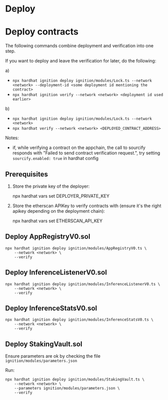 Deploy
======

# Deploy contracts

The following commands combine deployment and verification into one step.


If you want to deploy and leave the verification for later, do the following:

a)

- `npx hardhat ignition deploy ignition/modules/Lock.ts --network <network> --deployment-id <some deployment id mentioning the contract>`
- `npx hardhat ignition verify --network <network> <deployment id used earlier>`

b)

- `npx hardhat ignition deploy ignition/modules/Lock.ts --network <network>`
- `npx hardhat verify --network <network> <DEPLOYED_CONTRACT_ADDRESS>`


Notes:
- if, while verifying a contract on the appchain, the call to sourcify responds with "Failed to send contract verification request.", try setting `sourcify.enabled: true` in hardhat config


## Prerequisites

1) Store the private key of the deployer:

    npx hardhat vars set DEPLOYER_PRIVATE_KEY

2) Store the etherscan APIKey to verify contracts with (ensure it's the right apikey depending on the deployment chain):

    npx hardhat vars set ETHERSCAN_API_KEY

## Deploy AppRegistryV0.sol

    npx hardhat ignition deploy ignition/modules/AppRegistryV0.ts \
        --network <network> \
        --verify

## Deploy InferenceListenerV0.sol

    npx hardhat ignition deploy ignition/modules/InferenceListenerV0.ts \
        --network <network> \
        --verify

## Deploy InferenceStatsV0.sol

    npx hardhat ignition deploy ignition/modules/InferenceStatsV0.ts \
        --network <network> \
        --verify

## Deploy StakingVault.sol

Ensure parameters are ok by checking the file `ignition/modules/parameters.json`

Run:

    npx hardhat ignition deploy ignition/modules/StakingVault.ts \
        --network <network> \
        --parameters ignition/modules/parameters.json \
        --verify